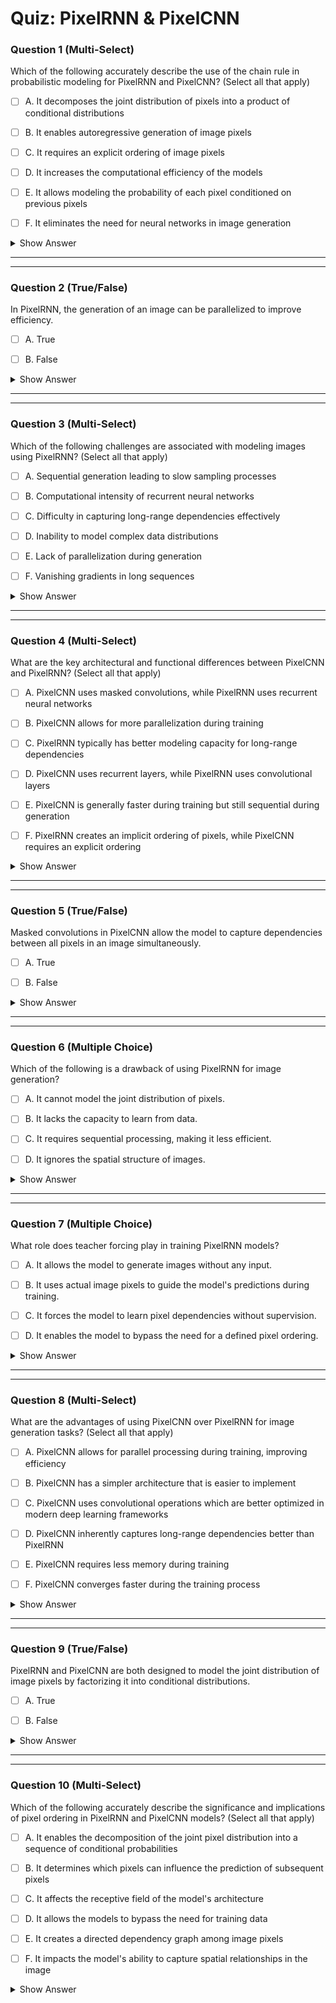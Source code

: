 # Quiz: PixelRNN & PixelCNN

### Question 1 (Multi-Select)



Which of the following accurately describe the use of the chain rule in probabilistic modeling for PixelRNN and PixelCNN? (Select all that apply)

- [ ] A. It decomposes the joint distribution of pixels into a product of conditional distributions

- [ ] B. It enables autoregressive generation of image pixels

- [ ] C. It requires an explicit ordering of image pixels

- [ ] D. It increases the computational efficiency of the models

- [ ] E. It allows modeling the probability of each pixel conditioned on previous pixels

- [ ] F. It eliminates the need for neural networks in image generation

<details>
<summary>Show Answer</summary>
**Correct Answers:** A, B, C, E
The chain rule is fundamental to PixelRNN and PixelCNN as it decomposes complex joint distributions (A) into manageable conditional probabilities. This enables autoregressive generation (B) where each pixel depends on previously generated ones. The approach requires defining an explicit pixel ordering (C) and allows modeling each pixel's probability conditioned on previous pixels (E). However, it doesn't improve computational efficiency (D) - in fact, generation is sequential and slow. Neural networks are still essential (F) for modeling the complex conditional distributions.

> "We can factorize the joint distribution as the product of conditionals, where we define some ordering over the pixels."
> "Using the chain rule, we can compute the joint probability of all pixels by decomposing it into a product of conditional probabilities."
</details>

---

---


### Question 2 (True/False)



In PixelRNN, the generation of an image can be parallelized to improve efficiency.

- [ ] A. True

- [ ] B. False

<details>
<summary>Show Answer</summary>
**Correct Answers:** B
PixelRNN's autoregressive nature means each pixel depends on previously generated pixels, forcing the generation process to be sequential. This inherent sequential dependency makes parallelization impossible during the generation phase, resulting in slow sampling.

> "This can be really slow, unlike convolution layers it's not parallelized."
</details>

---

---


### Question 3 (Multi-Select)



Which of the following challenges are associated with modeling images using PixelRNN? (Select all that apply)

- [ ] A. Sequential generation leading to slow sampling processes

- [ ] B. Computational intensity of recurrent neural networks

- [ ] C. Difficulty in capturing long-range dependencies effectively

- [ ] D. Inability to model complex data distributions

- [ ] E. Lack of parallelization during generation

- [ ] F. Vanishing gradients in long sequences

<details>
<summary>Show Answer</summary>
**Correct Answers:** A, C, D
PixelRNN faces several significant challenges: it generates pixels sequentially which results in slow sampling (A); recurrent neural networks are computationally intensive (B); the generation process cannot be parallelized (E); and the RNN architecture can suffer from vanishing gradients when handling long sequences (F). However, PixelRNN is actually designed to capture long-range dependencies (C is incorrect) through its recurrent structure, and it is quite capable of modeling complex data distributions (D is incorrect) - this is one of its strengths.

> "This can be really slow, unlike convolution layers it's not parallelized."
> "The RNN is computationally more intensive and sequential by nature, which creates challenges when generating high-resolution images."
</details>

---

---


### Question 4 (Multi-Select)



What are the key architectural and functional differences between PixelCNN and PixelRNN? (Select all that apply)

- [ ] A. PixelCNN uses masked convolutions, while PixelRNN uses recurrent neural networks

- [ ] B. PixelCNN allows for more parallelization during training

- [ ] C. PixelRNN typically has better modeling capacity for long-range dependencies

- [ ] D. PixelCNN uses recurrent layers, while PixelRNN uses convolutional layers

- [ ] E. PixelCNN is generally faster during training but still sequential during generation

- [ ] F. PixelRNN creates an implicit ordering of pixels, while PixelCNN requires an explicit ordering

<details>
<summary>Show Answer</summary>
**Correct Answers:** A, B, E
Key differences between these models include: PixelCNN uses masked convolutions while PixelRNN uses recurrent neural networks (A); PixelCNN's architecture allows for greater parallelization during training (B), making it computationally more efficient; PixelRNN has superior capacity for modeling long-range dependencies (C) due to its recurrent structure; and PixelCNN offers faster training though both models remain sequential during the actual generation phase (E). Option D incorrectly reverses the architectures. Option F is incorrect as both models require an explicit pixel ordering - this ordering is a fundamental requirement of autoregressive models.

> "We can train this using similar methods as the language models, for example, a recurrent neural network."
> "This can be really slow, unlike convolution layers it's not parallelized."
> "PixelCNN is actually our early attempt to replace the RNN in PixelRNN with a more efficient CNN based architecture."
</details>

---

---


### Question 5 (True/False)



Masked convolutions in PixelCNN allow the model to capture dependencies between all pixels in an image simultaneously.

- [ ] A. True

- [ ] B. False

<details>
<summary>Show Answer</summary>
**Correct Answers:** B
Masked convolutions in PixelCNN specifically prevent simultaneous pixel dependency modeling. They enforce the autoregressive property by ensuring each pixel can only depend on previously generated pixels (those above and to the left in raster scan order). This maintains the sequential nature of generation where each pixel is conditioned only on pixels that came before it, not on all pixels simultaneously.

> "We'd like to make sure that when predicting a particular pixel, we're only using information from pixels that are above and to the left of the current pixel."
> "The causal structure is enforced by masking certain elements of the convolution kernel so that a pixel cannot see the future pixels that are below or to the right."
</details>

---

---


### Question 6 (Multiple Choice)



Which of the following is a drawback of using PixelRNN for image generation?

- [ ] A. It cannot model the joint distribution of pixels.

- [ ] B. It lacks the capacity to learn from data.

- [ ] C. It requires sequential processing, making it less efficient.

- [ ] D. It ignores the spatial structure of images.

<details>
<summary>Show Answer</summary>
**Correct Answers:** C
The model must generate pixels one at a time, and the recurrent structure cannot be parallelized, resulting in slow processing. In contrast, options A, B, and D are incorrect: PixelRNN successfully models the joint distribution of pixels through autoregressive factorization; it has strong learning capacity from data; and it explicitly accounts for spatial image structure through its pixel ordering scheme.

> "This can be really slow, unlike convolution layers it's not parallelized."
> "Using an RNN, a recurrent neural network, the idea is that we're going to follow some ordering."
</details>

---

---


### Question 7 (Multiple Choice)

What role does teacher forcing play in training PixelRNN models?

- [ ] A. It allows the model to generate images without any input.

- [ ] B. It uses actual image pixels to guide the model's predictions during training.

- [ ] C. It forces the model to learn pixel dependencies without supervision.

- [ ] D. It enables the model to bypass the need for a defined pixel ordering.

<details>
<summary>Show Answer</summary>
**Correct Answers:** B
Teacher forcing is a training strategy where the model uses ground truth data (real image pixels) rather than its own predictions. This stabilizes training by preventing error accumulation. Options A, C, and D are incorrect characterizations of teacher forcing.

> "We can train this using similar methods as the language models, for example, a recurrent neural network."
> "At training time, we have an image and we want to maximize the likelihood of that image."
</details>

---

---


### Question 8 (Multi-Select)



What are the advantages of using PixelCNN over PixelRNN for image generation tasks? (Select all that apply)

- [ ] A. PixelCNN allows for parallel processing during training, improving efficiency

- [ ] B. PixelCNN has a simpler architecture that is easier to implement

- [ ] C. PixelCNN uses convolutional operations which are better optimized in modern deep learning frameworks

- [ ] D. PixelCNN inherently captures long-range dependencies better than PixelRNN

- [ ] E. PixelCNN requires less memory during training

- [ ] F. PixelCNN converges faster during the training process

<details>
<summary>Show Answer</summary>
**Correct Answers:** A, B, C, E
PixelCNN offers several advantages over PixelRNN: it enables parallel processing during training (A), significantly improving computational efficiency; it employs a simpler architecture based on CNNs rather than RNNs (B), making implementation more straightforward; it leverages convolutional operations that are highly optimized in modern deep learning frameworks (C); and it typically requires less memory during training (E) due to its architecture. Option D is incorrect - PixelRNN actually has better capacity for modeling long-range dependencies than PixelCNN. Option F is not necessarily true in all cases - while training may be faster per epoch, convergence depends on multiple factors beyond architecture.

> "This can be really slow, unlike convolution layers it's not parallelized."
> "PixelCNN is actually our early attempt to replace the RNN in PixelRNN with a more efficient CNN based architecture."
> "The drawback is that the CNN might not be as good as the RNN regarding its capacity to model long range dependencies."
</details>

---

---


### Question 9 (True/False)



PixelRNN and PixelCNN are both designed to model the joint distribution of image pixels by factorizing it into conditional distributions.

- [ ] A. True

- [ ] B. False

<details>
<summary>Show Answer</summary>
**Correct Answers:** B
Despite their architectural differences, both PixelRNN and PixelCNN share the same fundamental approach to modeling images: they factorize the joint probability distribution of all pixels into a product of conditional distributions. This autoregressive approach allows both models to estimate the probability of each pixel conditioned on previously generated pixels, following a specific ordering. Their core difference lies in how they implement this conditioning (RNNs vs. masked convolutions), not in the probabilistic framework they employ.

> "We can factorize the joint distribution as the product of conditionals, where we define some ordering over the pixels."
> "Using the chain rule, we can compute the joint probability of all pixels by decomposing it into a product of conditional probabilities."
</details>

---

---


### Question 10 (Multi-Select)



Which of the following accurately describe the significance and implications of pixel ordering in PixelRNN and PixelCNN models? (Select all that apply)

- [ ] A. It enables the decomposition of the joint pixel distribution into a sequence of conditional probabilities

- [ ] B. It determines which pixels can influence the prediction of subsequent pixels

- [ ] C. It affects the receptive field of the model's architecture

- [ ] D. It allows the models to bypass the need for training data

- [ ] E. It creates a directed dependency graph among image pixels

- [ ] F. It impacts the model's ability to capture spatial relationships in the image

<details>
<summary>Show Answer</summary>
**Correct Answers:** A, D
Pixel ordering is fundamental to autoregressive image generation models. It enables factorizing the joint distribution into conditional probabilities (A), directly determines which pixels can influence later predictions (B), affects the architecture's receptive field design (C), creates a directed dependency graph between pixels (E), and influences how the model captures spatial relationships (F). Option D is incorrect - pixel ordering has no impact on the need for training data; these models still require substantial training data regardless of the chosen ordering scheme.

> "We can factorize the joint distribution as the product of conditionals, where we define some ordering over the pixels."
> "Using an RNN, a recurrent neural network, the idea is that we're going to follow some ordering."
> "To maintain causality, we need to make sure that the prediction for a pixel only depends on pixels that are already in the sequence."
</details>